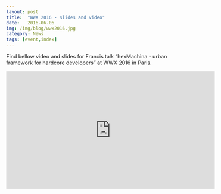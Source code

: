 ```yaml
---
layout: post
title:  "WWX 2016 - slides and video"
date:   2016-06-06
img: /img/blog/wwx2016.jpg
category: News
tags: [event,index]
---
```

Find bellow video and slides for Francis talk “hexMachina - urban framework for hardcore developers” at WWX 2016 in Paris.

<iframe width="560" height="315" src="https://www.youtube.com/embed/i77iNU5D4mY" frameborder="0" allowfullscreen=""></iframe>